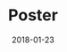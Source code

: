 ---
collection: talks
date: 2018-01-23
title: "Poster"
venue: "SIC 2018 - 7th Spanish Workshop on Signal Processing, Information Theory & Communications"
location: "Donostia, Spain"
# paperurl: 
# slidesurl: 'http://sarapv.github.io/files/slides/mcm2025.pdf'
# videourl:
# abstract: 
---